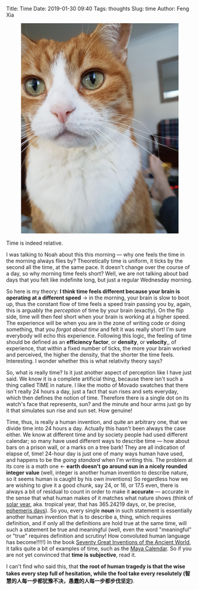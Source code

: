 Title: Time
Date: 2019-01-30 09:40
Tags: thoughts
Slug: time
Author: Feng Xia

<figure class="col l6 m6 s12">
  <img src="/images/reddit%20cat%20portrait.jpg"/>
</figure>

Time is indeed relative. 

I was talking to Noah about this this morning &mdash; why one feels
the time in the morning always flies by?  Theoretically time is
uniform, it ticks by the second all the time, at the same pace. It
doesn't change over the course of a day, so why morning time feels
short? Well, we are not talking about bad days that you felt like
indefinite long, but just a regular Wednesday morning.

So here is my theory: **I think time feels different because your
brain is operating at a different speed** &rarr; in the morning, your
brain is slow to boot up, thus the constant flow of time feels a speed
train passing you by, again, this is arguably the _perception_ of time
by your brain (exactly). On the flip side, time will then feel short
when your brain is working at a higher speed. The experience will be
when you are in the zone of writing code or doing something, that you
_forgot about time_ and felt it was really short! I'm sure everybody
will echo this experience. Following this logic, the feeling of time
should be defined as an **efficiency factor**, or **density**, or
**velocity**,, of experience, that within a fixed number of ticks, the
more your brain worked and perceived, the higher the density, that the
shorter the time feels. Interesting. I wonder whether this is what
relativity theory says?


So, what is really time? Is it just another aspect of perception like
I have just said. We know it is a complete artificial thing, because
there isn't such a thing called TIME in nature. I like the motto of
Movado swatches that there isn't really 24 hours a day, just a fact
that sun rises and sets everyday, which then defines the notion of
time. Therefore there is a single dot on its watch's face that
represents, sun? and the minute and hour arms just go by it that
simulates sun rise and sun set. How genuine!

Time, thus, is really a human invention, and quite an arbitrary one,
that we divide time into 24 hours a day. Actually this hasn't been
always the case either. We know at different time and by society
people had used different calendar; so many have used different ways
to describe time &mdash; how about bars on a prison wall, or a marks
on a tree bark! They are all indication of elapse of, time! 24-hour
day is just one of many ways human have used, and happens to be the
_going standard_ when I'm writing this. The problem at its core is a
math one &larr; **earth doesn't go around sun in a nicely rounded
integer value** (well, integer is another human invention to describe
nature, so it seems human is caught by his own inventions) So
regardless how we are wishing to give it a good chunk, say 24, or 16,
or 17.5 even, there is always a bit of residual to count in order to
make it **accurate** &mdash; accurate in the sense that what human
makes of it matches what nature shows (think of [solar year][1],
aka. tropical year, that has 365.24219 days, or, be precise,
[ephemeris days][3]). So you, every single **noun** in such statement
is essentially another human invention that is to describe a, thing,
which requires definition, and if only all the definitions are hold
true at the same time, will such a statement be true and meaningful
(well, even the word "meaningful" or "true" requires definition and
scrutiny! How convoluted human language has become!!!!!) In the book
[Seventy Great Inventions of the Ancient World][2], it talks quite a
bit of examples of time, such as the [Maya Calendar][4]. So if you are
not yet convinced that **time is subjective**, read it.

I can't find who said this, that **the root of human tragedy is that
the wise takes every step full of hesitation, while the fool take
every resolutely (智慧的人每一步都犹豫不决，愚蠢的人每一步都步伐坚定)**.


[1]: https://en.wikipedia.org/wiki/Tropical_year
[2]: https://www.amazon.com/Seventy-Great-Inventions-Ancient-World/dp/0500051305
[3]: https://en.wikipedia.org/wiki/Ephemeris_day
[4]: https://en.wikipedia.org/wiki/Maya_calendar
